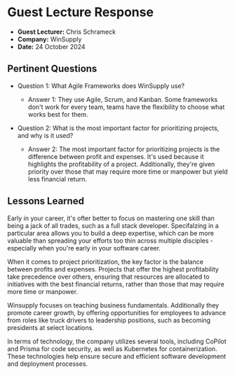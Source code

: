 # Guest Lecture Response
* **Guest Lecturer:** Chris Schrameck
* **Company:** WinSupply
* **Date:** 24 October 2024

## Pertinent Questions
* Question 1: What Agile Frameworks does WinSupply use? 
    * Answer 1: They use Agile, Scrum, and Kanban. Some frameworks don't work for every team, teams have the flexibility to choose what works best for them.

* Question 2: What is the most important factor for prioritizing projects, and why is it used?
    * Answer 2: The most important factor for prioritizing projects is the difference between profit and expenses. It's used because it highlights the profitability of a project. Additionally, they're given priority over those that may require more time or manpower but yield less financial return.

## Lessons Learned
Early in your career, it's ofter better to focus on mastering one skill than being a jack of all trades, such as a full stack developer. Specifalzing in a particular area allows you to build a deep expertise, which can be more valuable than spreading your efforts too thin across multiple disciples - especially when you're early in your software career.

When it comes to project prioritization, the key factor is the balance between profits and expenses. Projects that offer the highest profitability take precedence over others, ensuring that resources are allocated to initiatives with the best financial returns, rather than those that may require more time or manpower.

Winsupply focuses on teaching business fundamentals. Additionally they promote career growth, by offering opportunities for employees to advance from roles like truck drivers to leadership positions, such as becoming presidents at select locations.

In terms of technology, the company utilizes several tools, including CoPilot and Prisma for code security, as well as Kubernetes for containerization. These technologies help ensure secure and efficient software development and deployment processes.